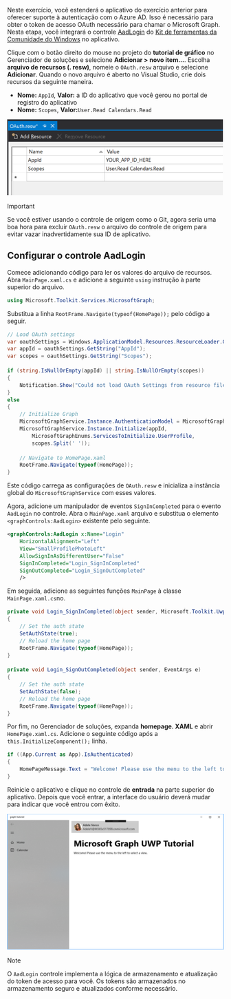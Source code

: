 <!-- markdownlint-disable MD002 MD041 -->

Neste exercício, você estenderá o aplicativo do exercício anterior para oferecer suporte à autenticação com o Azure AD. Isso é necessário para obter o token de acesso OAuth necessário para chamar o Microsoft Graph. Nesta etapa, você integrará o controle [AadLogin](https://docs.microsoft.com/dotnet/api/microsoft.toolkit.uwp.ui.controls.graph.aadlogin?view=win-comm-toolkit-dotnet-stable) do [Kit de ferramentas da Comunidade do Windows](https://github.com/Microsoft/WindowsCommunityToolkit) no aplicativo.

Clique com o botão direito do mouse no projeto do **tutorial de gráfico** no Gerenciador de soluções e selecione **Adicionar > novo item...**. Escolha **arquivo de recursos (. resw)**, nomeie o `OAuth.resw` arquivo e selecione **Adicionar**. Quando o novo arquivo é aberto no Visual Studio, crie dois recursos da seguinte maneira.

- **Nome:** `AppId`, **Valor:** a ID do aplicativo que você gerou no portal de registro do aplicativo
- **Nome:** `Scopes`, **Valor:**`User.Read Calendars.Read`

![Uma captura de tela do arquivo OAuth. resw no editor do Visual Studio](./images/edit-resources-01.png)

> [!IMPORTANT]
> Se você estiver usando o controle de origem como o Git, agora seria uma boa hora para excluir `OAuth.resw` o arquivo do controle de origem para evitar vazar inadvertidamente sua ID de aplicativo.

## <a name="configure-the-aadlogin-control"></a>Configurar o controle AadLogin

Comece adicionando código para ler os valores do arquivo de recursos. Abra `MainPage.xaml.cs` e adicione a seguinte `using` instrução à parte superior do arquivo.

```cs
using Microsoft.Toolkit.Services.MicrosoftGraph;
```

Substitua a linha `RootFrame.Navigate(typeof(HomePage));` pelo código a seguir.

```cs
// Load OAuth settings
var oauthSettings = Windows.ApplicationModel.Resources.ResourceLoader.GetForCurrentView("OAuth");
var appId = oauthSettings.GetString("AppId");
var scopes = oauthSettings.GetString("Scopes");

if (string.IsNullOrEmpty(appId) || string.IsNullOrEmpty(scopes))
{
    Notification.Show("Could not load OAuth Settings from resource file.");
}
else
{
    // Initialize Graph
    MicrosoftGraphService.Instance.AuthenticationModel = MicrosoftGraphEnums.AuthenticationModel.V2;
    MicrosoftGraphService.Instance.Initialize(appId,
        MicrosoftGraphEnums.ServicesToInitialize.UserProfile,
        scopes.Split(' '));

    // Navigate to HomePage.xaml
    RootFrame.Navigate(typeof(HomePage));
}
```

Este código carrega as configurações de `OAuth.resw` e inicializa a instância global do `MicrosoftGraphService` com esses valores.

Agora, adicione um manipulador de eventos `SignInCompleted` para o evento `AadLogin` no controle. Abra o `MainPage.xaml` arquivo e substitua o elemento `<graphControls:AadLogin>` existente pelo seguinte.

```xml
<graphControls:AadLogin x:Name="Login"
    HorizontalAlignment="Left"
    View="SmallProfilePhotoLeft"
    AllowSignInAsDifferentUser="False"
    SignInCompleted="Login_SignInCompleted"
    SignOutCompleted="Login_SignOutCompleted"
    />
```

Em seguida, adicione as seguintes funções `MainPage` à classe `MainPage.xaml.cs`no.

```cs
private void Login_SignInCompleted(object sender, Microsoft.Toolkit.Uwp.UI.Controls.Graph.SignInEventArgs e)
{
    // Set the auth state
    SetAuthState(true);
    // Reload the home page
    RootFrame.Navigate(typeof(HomePage));
}

private void Login_SignOutCompleted(object sender, EventArgs e)
{
    // Set the auth state
    SetAuthState(false);
    // Reload the home page
    RootFrame.Navigate(typeof(HomePage));
}
```

Por fim, no Gerenciador de soluções, expanda **homepage. XAML** e abrir `HomePage.xaml.cs`. Adicione o seguinte código após a `this.InitializeComponent();` linha.

```cs
if ((App.Current as App).IsAuthenticated)
{
    HomePageMessage.Text = "Welcome! Please use the menu to the left to select a view.";
}
```

Reinicie o aplicativo e clique no controle de **entrada** na parte superior do aplicativo. Depois que você entrar, a interface do usuário deverá mudar para indicar que você entrou com êxito.

![Uma captura de tela do aplicativo após entrar](./images/add-aad-auth-01.png)

> [!NOTE]
> O `AadLogin` controle implementa a lógica de armazenamento e atualização do token de acesso para você. Os tokens são armazenados no armazenamento seguro e atualizados conforme necessário.
